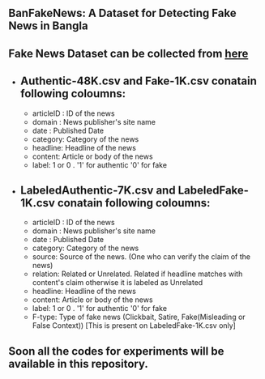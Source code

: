 ## BanFakeNews: A Dataset for Detecting Fake News in Bangla

## Fake News Dataset can be collected from [here](https://drive.google.com/uc?export=download&id=1DTozpGosyTo6ZIguaqgrI9BlVdyUAiZI)

- ## Authentic-48K.csv and Fake-1K.csv conatain following coloumns:

   - articleID : ID of the news
   - domain : News publisher's site name
   - date : Published Date
   - category: Category of the news
   - headline: Headline of the news
   - content: Article or body of the news
   - label: 1 or 0 . '1' for authentic '0' for fake

- ## LabeledAuthentic-7K.csv and LabeledFake-1K.csv conatain following coloumns:

   - articleID : ID of the news
   - domain : News publisher's site name
   - date : Published Date
   - category: Category of the news
   - source: Source of the news. (One who can verify the claim of the news)
   - relation: Related or Unrelated. Related if headline matches with content's claim otherwise it is labeled as Unrelated
   - headline: Headline of the news
   - content: Article or body of the news
   - label: 1 or 0 . '1' for authentic '0' for fake
   - F-type: Type of fake news (Clickbait, Satire, Fake(Misleading or False Context)) [This is present on LabeledFake-1K.csv only]



## Soon all the codes for experiments will be available in this repository. 
